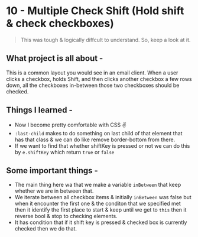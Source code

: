 # 10 - Multiple Check Shift (Hold shift & check checkboxes)

> This was tough & logically diffcult to understand. So, keep a look at it.

## What project is all about - 
This is a common layout you would see in an email client. When a user clicks a checkbox, holds Shift, and then clicks another checkbox a few rows down, all the checkboxes in-between those two checkboxes should be checked.

## Things I learned -
- Now I become pretty comfortable with CSS ✌
- `:last-child` makes to do something on last child of that element that has that class & we can do like remove border-bottom from there.
- If we want to find that whether shiftKey is pressed or not we can do this by `e.shiftKey` which return `true` or `false`

## Some important things -
- The main thing here wa that we make a variable `inBetween` that keep whether we are in between that.
- We iterate between all checkbox items & initially `inBetween` was false but when it encounter the first one & the conditon that we specified met then it identify the first place to start & keep until we get to `this` then it reverse bool & stop to checking elements.
- It has condition that if it shift key is pressed & checked box is currently checked then we do that.